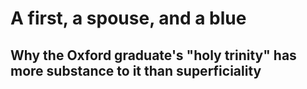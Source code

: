 # A first, a spouse, and a blue

## Why the Oxford graduate's "holy trinity" has more substance to it than superficiality